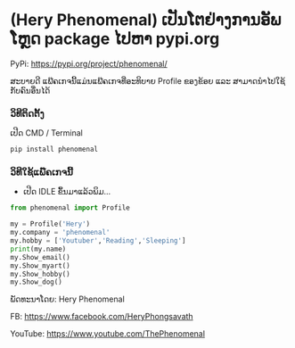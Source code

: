 # (Hery Phenomenal) ເປັນໂຕຢ່າງການອັພໂຫຼດ package ໄປຫາ  pypi.org

PyPi: https://pypi.org/project/phenomenal/

ສະບາຍດີ ແພ໊ຄເກຈນີ້ແມ່ນແພ໊ຄເກຈທີ່ອະທິບາຍ Profile ຂອງຂ້ອຍ ແລະ ສາມາດນຳໄປໃຊ້ກັບຄົນອື່ນໄດ້

### ວິທີຕິດຕັ້ງ

ເປີດ CMD / Terminal

```python
pip install phenomenal
```

### ວິທີໃຊ້ແພ໊ຄເກຈນີ້

- ເປີດ IDLE ຂຶ້ນມາແລ້ວພິມ...

```python
from phenomenal import Profile

my = Profile('Hery')
my.company = 'phenomenal'
my.hobby = ['Youtuber','Reading','Sleeping']
print(my.name)
my.Show_email()
my.Show_myart()
my.Show_hobby()
my.Show_dog()
```

ພັດທະນາໂດຍ: Hery Phenomenal

FB: https://www.facebook.com/HeryPhongsavath

YouTube: https://www.youtube.com/ThePhenomenal